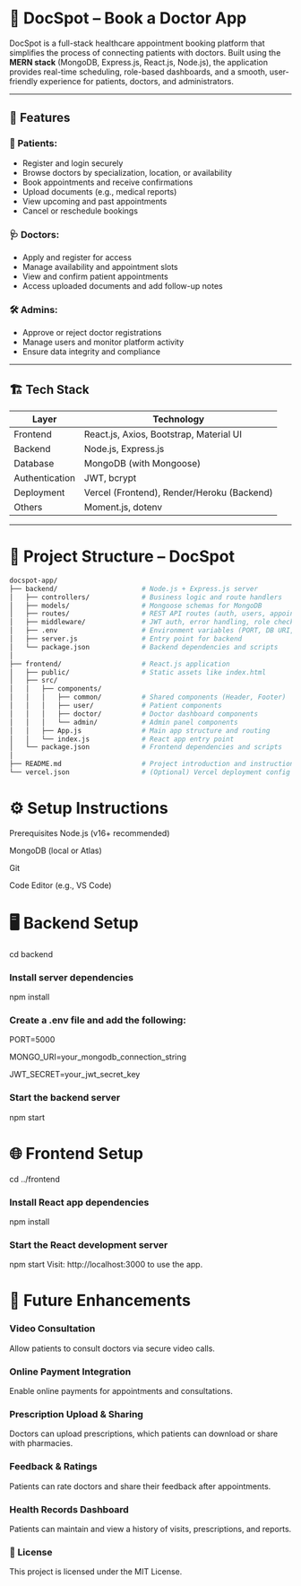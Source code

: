 
# 📅 DocSpot – Book a Doctor App

DocSpot is a full-stack healthcare appointment booking platform that simplifies the process of connecting patients with doctors. Built using the **MERN stack** (MongoDB, Express.js, React.js, Node.js), the application provides real-time scheduling, role-based dashboards, and a smooth, user-friendly experience for patients, doctors, and administrators.

---

## 🚀 Features

### 👤 Patients:
- Register and login securely
- Browse doctors by specialization, location, or availability
- Book appointments and receive confirmations
- Upload documents (e.g., medical reports)
- View upcoming and past appointments
- Cancel or reschedule bookings

### 🩺 Doctors:
- Apply and register for access
- Manage availability and appointment slots
- View and confirm patient appointments
- Access uploaded documents and add follow-up notes

### 🛠️ Admins:
- Approve or reject doctor registrations
- Manage users and monitor platform activity
- Ensure data integrity and compliance

---

## 🏗️ Tech Stack

| Layer        | Technology               |
|--------------|--------------------------|
| Frontend     | React.js, Axios, Bootstrap, Material UI |
| Backend      | Node.js, Express.js      |
| Database     | MongoDB (with Mongoose)  |
| Authentication | JWT, bcrypt            |
| Deployment   | Vercel (Frontend), Render/Heroku (Backend) |
| Others       | Moment.js, dotenv        |

---

# 📂 Project Structure – DocSpot
```bash
docspot-app/
├── backend/                     # Node.js + Express.js server
│   ├── controllers/             # Business logic and route handlers
│   ├── models/                  # Mongoose schemas for MongoDB
│   ├── routes/                  # REST API routes (auth, users, appointments)
│   ├── middleware/              # JWT auth, error handling, role checks
│   ├── .env                     # Environment variables (PORT, DB URI, JWT secret)
│   ├── server.js                # Entry point for backend
│   └── package.json             # Backend dependencies and scripts
│
├── frontend/                    # React.js application
│   ├── public/                  # Static assets like index.html
│   ├── src/
│   │   ├── components/
│   │   │   ├── common/          # Shared components (Header, Footer)
│   │   │   ├── user/            # Patient components
│   │   │   ├── doctor/          # Doctor dashboard components
│   │   │   └── admin/           # Admin panel components
│   │   ├── App.js               # Main app structure and routing
│   │   └── index.js             # React app entry point
│   └── package.json             # Frontend dependencies and scripts
│
├── README.md                    # Project introduction and instructions
└── vercel.json                  # (Optional) Vercel deployment config

```

# ⚙️ Setup Instructions
  Prerequisites
  Node.js (v16+ recommended)

  MongoDB (local or Atlas)

  Git

  Code Editor (e.g., VS Code)

# 🖥️ Backend Setup
cd backend

### Install server dependencies
npm install

### Create a .env file and add the following:
PORT=5000

MONGO_URI=your_mongodb_connection_string

JWT_SECRET=your_jwt_secret_key

### Start the backend server
npm start

# 🌐 Frontend Setup
cd ../frontend

### Install React app dependencies
npm install

### Start the React development server
npm start
Visit: http://localhost:3000 to use the app.

# 🔮 Future Enhancements
### Video Consultation
Allow patients to consult doctors via secure video calls.

### Online Payment Integration
Enable online payments for appointments and consultations.

### Prescription Upload & Sharing
Doctors can upload prescriptions, which patients can download or share with pharmacies.

### Feedback & Ratings
Patients can rate doctors and share their feedback after appointments.

### Health Records Dashboard
Patients can maintain and view a history of visits, prescriptions, and reports.

### 📄 License
This project is licensed under the MIT License.

